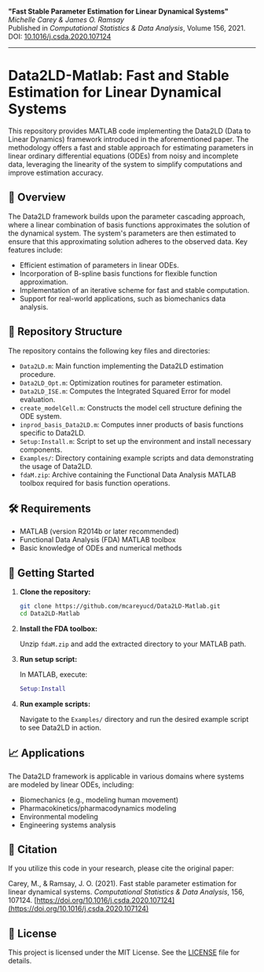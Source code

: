 
**"Fast Stable Parameter Estimation for Linear Dynamical Systems"**  
*Michelle Carey & James O. Ramsay*  
Published in *Computational Statistics & Data Analysis*, Volume 156, 2021.  
DOI: [10.1016/j.csda.2020.107124](https://doi.org/10.1016/j.csda.2020.107124)

---

# Data2LD-Matlab: Fast and Stable Estimation for Linear Dynamical Systems

This repository provides MATLAB code implementing the Data2LD (Data to Linear Dynamics) framework introduced in the aforementioned paper. The methodology offers a fast and stable approach for estimating parameters in linear ordinary differential equations (ODEs) from noisy and incomplete data, leveraging the linearity of the system to simplify computations and improve estimation accuracy.

## 🧠 Overview

The Data2LD framework builds upon the parameter cascading approach, where a linear combination of basis functions approximates the solution of the dynamical system. The system's parameters are then estimated to ensure that this approximating solution adheres to the observed data. Key features include:

- Efficient estimation of parameters in linear ODEs.
- Incorporation of B-spline basis functions for flexible function approximation.
- Implementation of an iterative scheme for fast and stable computation.
- Support for real-world applications, such as biomechanics data analysis.

## 📁 Repository Structure

The repository contains the following key files and directories:

- `Data2LD.m`: Main function implementing the Data2LD estimation procedure.
- `Data2LD_Opt.m`: Optimization routines for parameter estimation.
- `Data2LD_ISE.m`: Computes the Integrated Squared Error for model evaluation.
- `create_modelCell.m`: Constructs the model cell structure defining the ODE system.
- `inprod_basis_Data2LD.m`: Computes inner products of basis functions specific to Data2LD.
- `Setup:Install.m`: Script to set up the environment and install necessary components.
- `Examples/`: Directory containing example scripts and data demonstrating the usage of Data2LD.
- `fdaM.zip`: Archive containing the Functional Data Analysis MATLAB toolbox required for basis function operations.

## 🛠️ Requirements

- MATLAB (version R2014b or later recommended)
- Functional Data Analysis (FDA) MATLAB toolbox
- Basic knowledge of ODEs and numerical methods

## 🚀 Getting Started

1. **Clone the repository:**

   ```bash
   git clone https://github.com/mcareyucd/Data2LD-Matlab.git
   cd Data2LD-Matlab
   ```

2. **Install the FDA toolbox:**

   Unzip `fdaM.zip` and add the extracted directory to your MATLAB path.

3. **Run setup script:**

   In MATLAB, execute:

   ```matlab
   Setup:Install
   ```

4. **Run example scripts:**

   Navigate to the `Examples/` directory and run the desired example script to see Data2LD in action.

## 📈 Applications

The Data2LD framework is applicable in various domains where systems are modeled by linear ODEs, including:

- Biomechanics (e.g., modeling human movement)
- Pharmacokinetics/pharmacodynamics modeling
- Environmental modeling
- Engineering systems analysis

## 📖 Citation

If you utilize this code in your research, please cite the original paper:

Carey, M., & Ramsay, J. O. (2021). Fast stable parameter estimation for linear dynamical systems. *Computational Statistics & Data Analysis*, 156, 107124. [https://doi.org/10.1016/j.csda.2020.107124](https://doi.org/10.1016/j.csda.2020.107124)

## 📝 License

This project is licensed under the MIT License. See the [LICENSE](LICENSE) file for details.
